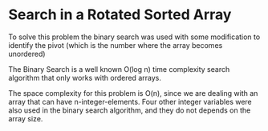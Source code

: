# Search in a Rotated Sorted Array

To solve this problem the binary search was used with some modification to identify the pivot (which is the number where the array becomes unordered)

The Binary Search is a well known O(log n) time complexity search algorithm that only works with ordered arrays.

The space complexity for this problem is O(n), since we are dealing with an array that can have n-integer-elements. Four other integer variables were also used in the binary search algorithm, and they do not depends on the array size.
